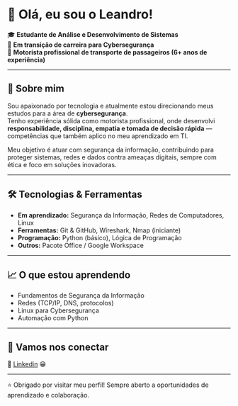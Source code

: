 # 👋 Olá, eu sou o Leandro!

🎓 **Estudante de Análise e Desenvolvimento de Sistemas**  
🔐 **Em transição de carreira para Cybersegurança**  
🚖 **Motorista profissional de transporte de passageiros (6+ anos de experiência)**  

---

## 🌟 Sobre mim
Sou apaixonado por tecnologia e atualmente estou direcionando meus estudos para a área de **cybersegurança**.  
Tenho experiência sólida como motorista profissional, onde desenvolvi **responsabilidade, disciplina, empatia e tomada de decisão rápida** — competências que também aplico no meu aprendizado em TI.  

Meu objetivo é atuar com segurança da informação, contribuindo para proteger sistemas, redes e dados contra ameaças digitais, sempre com ética e foco em soluções inovadoras.  

---

## 🛠️ Tecnologias & Ferramentas
- **Em aprendizado:** Segurança da Informação, Redes de Computadores, Linux  
- **Ferramentas:** Git & GitHub, Wireshark, Nmap (iniciante)  
- **Programação:** Python (básico), Lógica de Programação  
- **Outros:** Pacote Office / Google Workspace  


---

## 📈 O que estou aprendendo
- Fundamentos de Segurança da Informação  
- Redes (TCP/IP, DNS, protocolos)  
- Linux para Cybersegurança  
- Automação com Python  

---

## 🤝 Vamos nos conectar
📌 <a href="https://www.linkedin.com/in/leandro-baraldi" target="_blank">Linkedin</a> 😁

---

⭐ Obrigado por visitar meu perfil! Sempre aberto a oportunidades de aprendizado e colaboração.  



